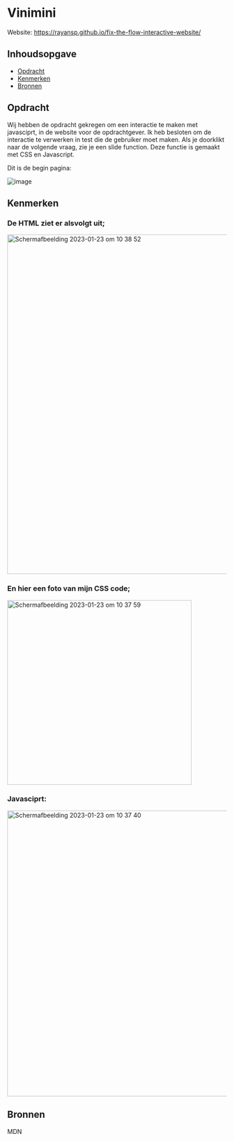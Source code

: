# Vinimini 

Website: https://rayansp.github.io/fix-the-flow-interactive-website/

## Inhoudsopgave

  * [Opdracht](#opdracht)
  * [Kenmerken](#kenmerken)
  * [Bronnen](#bronnen)

## Opdracht
Wij hebben de opdracht gekregen om een interactie te maken met javasciprt, in de website voor de opdrachtgever. Ik heb besloten om de interactie te verwerken in test die de gebruiker moet maken. Als je doorklikt naar de volgende vraag, zie je een slide function. Deze functie is gemaakt met CSS en Javascript.  

Dit is de begin pagina:

![image](https://user-images.githubusercontent.com/112861069/213927540-b4b9f46c-4b9c-4ebc-8109-df3cbe124087.png)


## Kenmerken
### De HTML ziet er alsvolgt uit;

<img width="778" alt="Schermafbeelding 2023-01-23 om 10 38 52" src="https://user-images.githubusercontent.com/112861069/214007426-befd1f58-6ccb-49cd-a326-f08c4aa6376d.png">


### En hier een foto van mijn CSS code;

<img width="423" alt="Schermafbeelding 2023-01-23 om 10 37 59" src="https://user-images.githubusercontent.com/112861069/214007380-30cb28b1-d8d1-406c-a23e-10c9f8309445.png">


### Javasciprt:

<img width="655" alt="Schermafbeelding 2023-01-23 om 10 37 40" src="https://user-images.githubusercontent.com/112861069/214007371-83ecdb49-9738-4a42-b9d9-4ce11b6a3eb6.png">

## Bronnen 
MDN
